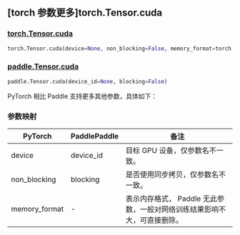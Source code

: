 ## [torch 参数更多]torch.Tensor.cuda

### [torch.Tensor.cuda](https://pytorch.org/docs/stable/generated/torch.Tensor.cuda.html#torch.Tensor.cuda)

```python
torch.Tensor.cuda(device=None, non_blocking=False, memory_format=torch.preserve_format)
```

### [paddle.Tensor.cuda](https://www.paddlepaddle.org.cn/documentation/docs/zh/develop/api/paddle/Tensor_cn.html#cuda-device-id-none-blocking-false)

```python
paddle.Tensor.cuda(device_id=None, blocking=False)
```

PyTorch 相比 Paddle 支持更多其他参数，具体如下：

### 参数映射

| PyTorch       | PaddlePaddle | 备注                                                                     |
| ------------- | ------------ | ------------------------------------------------------------------------ |
| device        | device_id    | 目标 GPU 设备，仅参数名不一致。                                          |
| non_blocking  | blocking     | 是否使用同步拷贝，仅参数名不一致。                                       |
| memory_format | -            | 表示内存格式， Paddle 无此参数，一般对网络训练结果影响不大，可直接删除。 |
